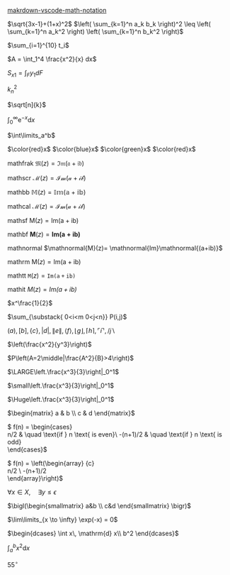[makrdown-vscode-math-notation](https://upyesp.org/posts/makrdown-vscode-math-notation/)

$\sqrt{3x-1}+(1+x)^2$
$\left( \sum_{k=1}^n a_k b_k \right)^2 \leq \left( \sum_{k=1}^n a_k^2 \right) \left( \sum_{k=1}^n b_k^2 \right)$

$\sum_{i=1}^{10} t_i$


$A = \int_1^4 \frac{x^2}{x} dx$

$S_{x1}=\int_F {y_1} dF$

$k_n^2$

$\sqrt[n]{k}$

$\int_0^\infty \mathrm{e}^{-x}\mathrm{d}x$

$\int\limits_a^b$

$\color{red}x$
$\color{blue}x$
$\color{green}x$
$\color{red}x$

mathfrak
$\mathfrak{M}(z)= \mathfrak{Im}\mathfrak{(a+ib)}$

mathscr
$\mathscr{M}(z)= \mathscr{Im}\mathscr{(a+ib)}$

mathbb
$\mathbb{M}(z)= \mathbb{Im}\mathbb{(a+ib)}$

mathcal
$\mathcal{M}(z)= \mathcal{Im}\mathcal{(a+ib)}$

mathsf
$\mathsf{M}(z)= \mathsf{Im}\mathsf{(a+ib)}$

mathbf
$\mathbf{M}(z)= \mathbf{Im}\mathbf{(a+ib)}$

mathnormal
$\mathnormal{M}(z)= \mathnormal{Im}\mathnormal{(a+ib)}$

mathrm
$\mathrm{M}(z)= \mathrm{Im}\mathrm{(a+ib)}$

mathtt
$\mathtt{M}(z)= \mathtt{Im}\mathtt{(a+ib)}$

mathit
$\mathit{M}(z)= \mathit{Im}\mathit{(a+ib)}$




$x^\frac{1}{2}$

$\sum_{\substack{
0<i<m 
0<j<n}}
P(i,j)$

$( a ), [ b ], \{ c \}, | d |, \| e \|,
\langle f \rangle, \lfloor g \rfloor,
\lceil h \rceil, \ulcorner i \urcorner,
/ j \backslash$

$\left(\frac{x^2}{y^3}\right)$

$P\left(A=2\middle|\frac{A^2}{B}>4\right)$

$\LARGE\left.\frac{x^3}{3}\right|_0^1$

$\small\left.\frac{x^3}{3}\right|_0^1$

$\Huge\left.\frac{x^3}{3}\right|_0^1$

$\begin{matrix}
a & b \\
c & d 
\end{matrix}$

$ f(n) = 
\begin{cases}    
n/2       & \quad \text{if } n \text{ is even}\\ 
-(n+1)/2  & \quad \text{if } n \text{ is odd}  
\end{cases}$

$ f(n) = 
\left(\begin{array} {c}   
n/2 \\ 
-(n+1)/2   
\end{array}\right)$

$\forall x \in X, \quad \exists y \leq \epsilon$


$\bigl(\begin{smallmatrix}
a&b \\ c&d
\end{smallmatrix} \bigr)$


$\lim\limits_{x \to \infty} \exp(-x) = 0$

$\begin{dcases}
\int x\, \mathrm{d} x\\
b^2
\end{dcases}$


$\int_a^b x^2 \mathrm{d} x$

$55^{\circ}$